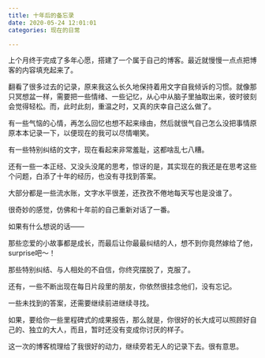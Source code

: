 ```yaml
---
title: 十年后的备忘录
date: 2020-05-24 12:01:01
categories: 现在的日常

---
```


上个月终于完成了多年心愿，搭建了一个属于自己的博客。最近就慢慢一点点把博客的内容填充起来了。

翻看了很多过去的记录，原来我这么长久地保持着用文字自我倾诉的习惯。就像那只冥想盆一样，需要把一些情绪、一些记忆，从心中从脑子里抽取出来，彼时彼刻会觉得轻松。而，此时此刻，重温之时，又真的庆幸自己这么做了。



有一些气恼的心情，再怎么回忆也想不起来缘由，然后就很气自己怎么没把事情原原本本记录一下，以便现在的我可以尽情嘲笑。

有一些特别纠结的文字，现在看起来非常羞耻，这都啥乱七八糟。

还有一些一本正经、又没头没尾的思考，惊讶的是，其实现在的我还是在思考这些个问题，白添了十年的经历，也没有寻找到答案。

大部分都是一些流水账，文字水平很差，还孜孜不倦地每天写也是没谁了。



很奇妙的感觉，仿佛和十年前的自己重新对话了一番。

如果有什么想说的话——

那些恋爱的小故事都是成长，而最后让你最最纠结的人，想不到你竟然嫁给了他，surprise吧～！

那些特别纠结、与人相处的不自信，你终究摆脱了，克服了。

还有，一些不断出现在每日片段里的朋友，你依然很挂念他们，没有忘记。

一些未找到的答案，还需要继续前进继续寻找。



如果，要给你一些里程碑式的成果报告，那么就是，你很好的长大成可以照顾好自己的、独立的大人，而且，暂时还没有变成你讨厌的样子。 



这一次的博客梳理给了我很好的动力，继续旁若无人的记录下去。很有意思。

